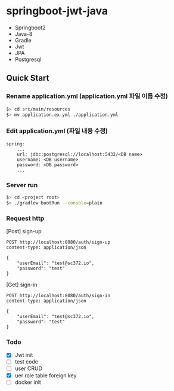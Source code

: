 # springboot-jwt-java

- Springboot2
- Java-8
- Gradle
- Jwt
- JPA
- Postgresql

## Quick Start

### Rename application.yml (application.yml 파일 이름 수정)

```bash
$> cd src/main/resources
$> mv application.ex.yml ./application.yml
```

### Edit application.yml (파일 내용 수정)

```text
spring:
    ...
    url: jdbc:postgresql://localhost:5432/<DB name>
    username: <DB username>
    password: <DB password>
    ...
```

### Server run

```bash
$> cd <project root>
$> ./gradlew bootRun --console=plain
```

### Request http

[Post] sign-up

```text
POST http://localhost:8080/auth/sign-up
content-type: application/json

{
    "userEmail": "test@sc372.io",
    "password": "test"
}
```

[Get] sign-in

```text
POST http://localhost:8080/auth/sign-in
content-type: application/json

{
    "userEmail": "test@sc372.io",
    "password": "test"
}
```

### Todo

- [x] Jwt init
- [ ] test code
- [ ] user CRUD
- [x] uer role table foreign key
- [ ] docker init